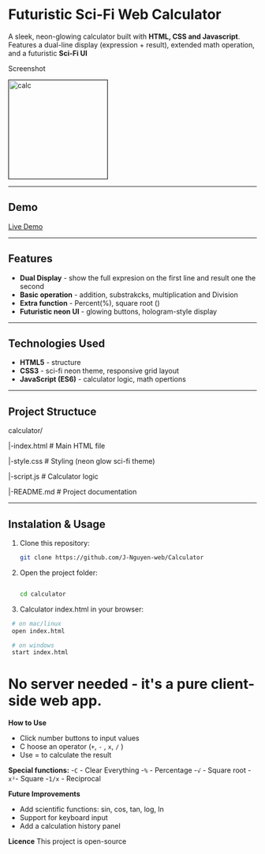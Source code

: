  # Futuristic Sci-Fi Web Calculator

  A sleek, neon-glowing calculator built with **HTML, CSS and Javascript**.
  Features a dual-line display (expression + result), extended math operation, and a futuristic **Sci-Fi UI**
  
  Screenshot
  <a href="https://ibb.co/3mD47hZf"><p><img width="200px" src="https://i.ibb.co/ZznGVTDH/calc.jpg" alt="calc" border="1"></p></a>

  ---
  ## Demo

  [Live Demo](https://j-nguyen-web.github.io/Calculator/)

  ---
  ## Features

  - **Dual Display** - show the full expresion on the first line and result one the second
  - **Basic operation** - addition, substrakcks, multiplication and Division
  - **Extra function** - Percent(%), square root ()
  - **Futuristic neon UI** - glowing buttons, hologram-style display

  ---



  ## Technologies Used

  - **HTML5** - structure
  - **CSS3** - sci-fi neon theme, responsive grid layout
  - **JavaScript (ES6)** - calculator logic, math opertions
  
  ---

## Project Structuce

calculator/

|-index.html # Main HTML file

|-style.css # Styling (neon glow sci-fi theme)

|-script.js # Calculator logic

|-README.md # Project documentation

---

## Instalation & Usage

1. Clone this repository:
   ```bash
   git clone https://github.com/J-Nguyen-web/Calculator
   
2. Open the project folder:
   ```bash

   cd calculator

3. Calculator index.html in your browser:
  ```bash
   # on mac/linux
   open index.html

   # on windows
   start index.html
```
# No server needed - it's a pure client-side web app.

**How to Use**

- Click number buttons to input values
- C  hoose an operator (`+`, `-` , `x`, `/` )
- Use = to calculate the result

**Special functions:**
  -`C` - Clear Everything
  -`%` - Percentage
  -`√` - Square root
  -`x²`- Square
  -`1/x` - Reciprocal

**Future Improvements**
  - Add scientific functions: sin, cos, tan, log, ln
  - Support for keyboard input
  - Add a calculation history panel

**Licence**
This project is open-source
